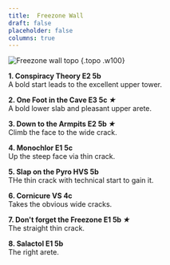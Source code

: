 ```yaml
---
title:  Freezone Wall
draft: false
placeholder: false
columns: true
---
```


![Freezone wall topo](/img/peak/buxton/Freezone.jpg)
{.topo .w100}

**1. Conspiracy Theory E2 5b**  
A bold start leads to the excellent upper tower.

**2. One Foot in the Cave E3 5c *★***  
A bold lower slab and pleasant upper arete.

**3. Down to the Armpits E2 5b *★***  
Climb the face to the wide crack.

**4. Monochlor E1 5c**  
Up the steep face via thin crack.

**5. Slap on the Pyro HVS 5b**  
THe thin crack with technical start to gain it.

**6. Cornicure VS 4c**  
Takes the obvious wide cracks.

**7. Don't forget the Freezone E1 5b *★***  
The straight thin crack.

**8. Salactol E1 5b**  
The right arete.           

